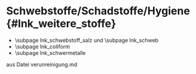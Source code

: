 Schwebstoffe/Schadstoffe/Hygiene {#lnk_weitere_stoffe}
================================

- \subpage lnk_schwebstoff_salz und \subpage lnk_schweb
- \subpage lnk_coliform
- \subpage lnk_schwermetalle

aus Datei verunreinigung.md
